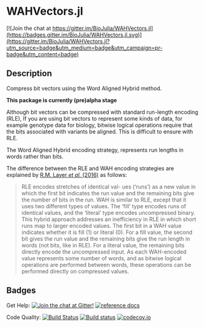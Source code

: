 # WAHVectors.jl

[![Join the chat at https://gitter.im/BioJulia/WAHVectors.jl](https://badges.gitter.im/BioJulia/WAHVectors.jl.svg)](https://gitter.im/BioJulia/WAHVectors.jl?utm_source=badge&utm_medium=badge&utm_campaign=pr-badge&utm_content=badge)

## Description
Compress bit vectors using the Word Aligned Hybrid method.

**This package is currently (pre)alpha stage**

Although bit vectors can be compressed with standard run-length encoding (RLE),
If you are using bit vectors to represent some kinds of data, for example genotype data for biology,
bitwise logical operations require that the bits associated with variants be aligned.
This is difficult to ensure with RLE.

The Word Aligned Hybrid encoding strategy, represents run lengths in words rather than bits.

The difference between the RLE and WAH encoding strategies are explained by [R.M. Layer *et al.* (2016)](http://www.nature.com/nmeth/journal/v13/n1/full/nmeth.3654.html) as follows:

> RLE encodes stretches of identical val- ues (‘runs’) as a new value in which the first bit indicates the run value and the remaining bits give the number of bits in the run.
> WAH is similar to RLE, except that it uses two different types of values.
> The ‘fill’ type encodes runs of identical values, and the ‘literal’ type encodes uncompressed binary.
> This hybrid approach addresses an inefficiency in RLE in which short runs map to larger encoded values.
> The first bit in a WAH value indicates whether it is fill (1) or literal (0).
> For a fill value, the second bit gives the run value and the remaining bits give the run length in words (not bits, like in RLE).
> For a literal value, the remaining bits directly encode the uncompressed input.
> As each WAH-encoded value represents some number of words, and as bitwise logical operations are performed between words, these operations can be performed directly on compressed values.

## Badges

Get Help: [![Join the chat at Gitter!](https://badges.gitter.im/BioJulia.png)](https://gitter.im/BioJulia/WAHVectors.jl)
[![reference docs](https://img.shields.io/badge/docs-reference-blue.svg)](http://biojulia.github.io/WAHVectors.jl/latest/)

Code Quality: [![Build Status](https://travis-ci.org/BioJulia/WAHVectors.jl.svg?branch=master)](https://travis-ci.org/BioJulia/WAHVectors.jl)
[![Build status](https://ci.appveyor.com/api/projects/status/5x7boks0y8llvkwc?svg=true)](https://ci.appveyor.com/project/Ward9250/wahvectors-jl)
[![codecov.io](http://codecov.io/github/BioJulia/WAHVectors.jl/coverage.svg?branch=master)](http://codecov.io/github/BioJulia/WAHVectors.jl?branch=master)
